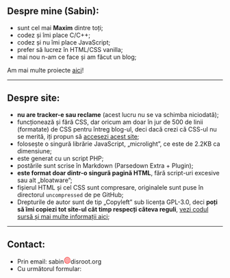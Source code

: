 ## Despre mine (Sabin):
 - sunt cel mai **Maxim** dintre toți;
 - codez și îmi place C/C++;
 - codez și nu îmi place JavaScript;
 - prefer să lucrez în HTML/CSS vanilla;
 - mai nou n-am ce face și am făcut un blog;

Am mai multe proiecte [aici](https://github.com/sabinM1)!

---

## Despre site:
-  **nu are tracker-e sau reclame** (acest lucru nu se va schimba niciodată);
 - funcționează și fără CSS, dar oricum am doar în jur de 500 de linii (formatate) de CSS pentru întreg blog-ul, deci dacă crezi că CSS-ul nu se merită, iți propun să [accesezi acest site](https://browsehappy.com);
 - folosește o singură librărie JavaScript, „microlight”, ce este de 2.2KB ca dimensiune;
 - este generat cu un script PHP;
 - postările sunt scrise în Markdown (Parsedown Extra + Plugin);
 - **este format doar dintr-o singură pagină HTML**, fără script-uri excesive sau alt „bloatware”;
 - fișierul HTML și cel CSS sunt compresare, originalele sunt puse în directorul `uncompressed` de pe GitHub;
 - Drepturile de autor sunt de tip „Copyleft” sub licența GPL-3.0, deci **poți să îmi copiezi tot site-ul cât timp respecți câteva reguli**, [vezi codul sursă și mai multe informații aici](https://github.com/sabinM1/blog);

---

## Contact:
 - Prin email: sa[](https)bin<img src="./img/la.png" style="all:initial;">disroot[](https).[](https)org <!-- pentru a nu primi spam -->
 - Cu următorul formular:
